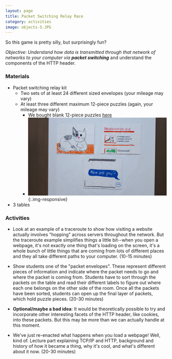 ```yaml
---
layout: page
title: Packet Switching Relay Race
category: activities
image: objects-5.JPG
---
```


So this game is pretty silly, but surprisingly fun?

*Objective: Understand how data is transmitted through that network of networks to your computer via **packet switching*** and understand the components of the HTTP header. 

### Materials

- Packet switching relay kit
	- Two sets of at least 24 different sized envelopes (your mileage may vary)
	- At least three different maximum 12-piece puzzles (again, your mileage may vary)
		- We bought blank 12-piece puzzles [here](http://www.amazon.com/dp/B00598K8H8/ref=cm_sw_r_tw_dp_q49Twb0ZD0PMQ)
		- ![blocks](/assets/objects-1.JPG){:.img-responsive}
- 3 tables

### Activities

- Look at an example of a traceroute to show how visiting a website actually involves "hopping" across servers throughout the network. But the traceroute example simplifies things a little bit--when you open a webpage, it's not exactly one thing that's loading on the screen, it's a whole bunch of little things that are coming from lots of different places and they all take different paths to your computer. (10-15 minutes)

- Show students one of the "packet envelopes". These represent different pieces of information and indicate where the packet needs to go and where the packet is coming from. Students have to sort through the packets on the table and read their different labels to figure out where each one belongs on the other side of the room. Once all the packets have been sorted, students can open up the final layer of packets, which hold puzzle pieces. (20-30 minutes)

- **Optional/maybe a bad idea**: It would be theoretically possible to try and incorporate other interesting facets of the HTTP header, like cookies, into these packets. But this may be more than we can actually handle at this moment.

- We've just re-enacted what happens when you load a webpage! Well, kind of. Lecture part explaining TCP/IP and HTTP, background and history of how it became a thing, why it's cool, and what's different about it now. (20-30 minutes)

